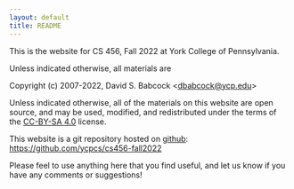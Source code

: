 ```yaml
---
layout: default
title: README
---
```


This is the website for CS 456, Fall 2022 at York College of
Pennsylvania.

Unless indicated otherwise, all materials are

Copyright (c) 2007-2022, David S. Babcock &lt;<dbabcock@ycp.edu>&gt;

Unless indicated otherwise, all of the materials on this website
are open source, and may be used, modified, and redistributed
under the terms of the [CC-BY-SA 4.0](http://creativecommons.org/licenses/by-sa/4.0/) license.

This website is a git repository hosted on [github](https://github.com): <https://github.com/ycpcs/cs456-fall2022>

Please feel to use anything here that you find useful,
and let us know if you have any comments or suggestions!

